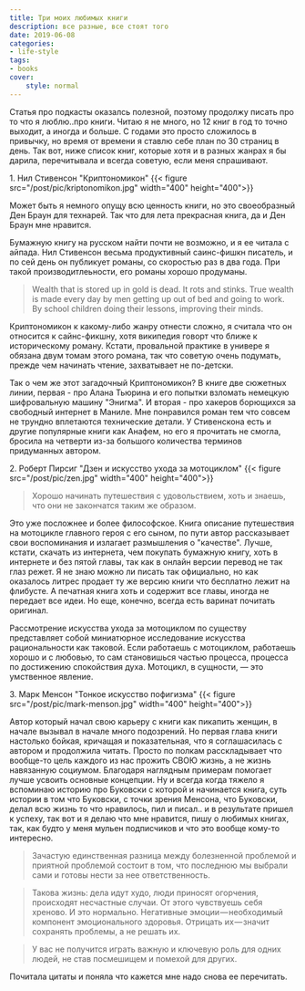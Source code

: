 ```yaml
---
title: Три моих любимых книги
description: все разные, все стоят того
date: 2019-06-08
categories:
- life-style
tags:
- books
cover: 
    style: normal
---
```


Статья про подкасты оказалсь полезной, поэтому продолжу писать про то что я люблю..про книги. Читаю я не много, но 12 книг в год то точно выходит, а иногда и больше. С годами это просто сложилось в привычку, но время от времени я ставлю себе план по 30 страниц в день. Так вот, ниже список книг, которые хотя и в разных жанрах я бы дарила, перечитывала и всегда советую, если меня спрашивают.

1\. Нил Стивенсон "Криптономикон"
{{< figure src="/post/pic/kriptonomikon.jpg" width="400" height="400">}}

Может быть я немного опущу всю ценность книги, но это своеобразный Ден Браун для технарей. Так что для лета прекрасная книга, да и Ден Браун мне нравится.

Бумажную книгу на русском найти почти не возможно, и я ее читала с айпада. Нил Стивенсон весьма продуктивный саинс-фишкн писатель, и по сей день он публикует романы, со скоростью раз в два года. При такой производитлеьности, его романы хорошо продуманы.

> Wealth that is stored up in gold is dead. It rots and stinks. True wealth is made every day by men getting up out of bed and going to work. By school children doing their lessons, improving their minds. 

Криптономикон к какому-либо жанру отнести сложно, я считала что он относится к сайнс-фикшну, хотя википедия говорт что ближе к историческому роману. Кстати, провальной практике в универе я обязана двум томам этого романа, так что советую очень подумать, прежде чем начинать чтение, захватывает не по-детски.

Так о чем же этот загадочный Криптономикон? В книге две сюжетных линии, первая - про Алана Тьюрина и его попытки взломать  немецкую шифровальную машину "Энигма". И вторая - про хакеров борющихся за свободный интернет в Маниле. Мне понравился роман тем что совсем не трундно вплетаются технические детали. У Стивенскона есть и другие популярные книги как Анафем, но его я прочитать не смогла, бросила на четверти из-за большого количества терминов придуманных автором.

2\. Роберт Пирсиг "Дзен и искусство ухода за мотоциклом"
{{< figure src="/post/pic/zen.jpg" width="400" height="400">}}

> Хорошо начинать путешествия с удовольствием, хоть и знаешь, что они не закончатся таким же образом.

Это уже посложнее и более философское. Книга описание путешествия на мотоцикле главного героя с его сыном, по пути автор рассказывает свои воспоминания и излагает размышления о "качестве". Лучше, кстати, скачать из интернета, чем покупать бумажную книгу, хоть в интернете и без пятой главы, так как в онлайн версии перевод не так глаз режет. Я не знаю можно ли писать так официально, но как оказалось литрес продает ту же версию книги что бесплатно лежит на флибусте. А печатная книга хоть и содержит все главы, иногда не передает все идеи. Но еще, конечно, всегда есть варинат почитать оригинал.

Рассмотрение искусства ухода за мотоциклом по существу представляет собой миниатюрное исследование искусства рациональности как таковой. Если работаешь с мотоциклом, работаешь хорошо и с любовью, то сам становишься частью процесса, процесса по достижению спокойствия духа. Мотоцикл, в сущности, — это умственное явление.


3\. Марк Менсон "Тонкое искусство пофигизма"
{{< figure src="/post/pic/mark-menson.jpg" width="400" height="400">}}

Автор который начал свою карьеру с книги как пикапить женщин, в начале вызывал в начале много подозрений. Но первая глава книги настолько бойкая, кричащая и показательная, что я соглашасилась с автором и продолжила читать. Просто по полкам расскладывает что вообще-то цель каждого из нас прожить СВОЮ жизнь, а не жизнь навязанную социумом. Благодаря наглядным примерам помогает лучше усвоить основные концепции. Ну и всегда когда тяжело я вспоминаю историю про Буковски с которой и начинается книга, суть истории в том что Буковски, с точки зрения Менсона, что Буковски, делал всю жизнь то что нравилось, пил и писал.. и в результате пришел к успеху, так вот и я делаю что мне нравится, пишу о любимых книгах, так, как будто у меня мульен подписчиков и что это вообще кому-то интересно.

> Зачастую единственная разница между болезненной проблемой и приятной проблемой состоит в том, что последнюю мы выбрали сами и готовы нести за нее ответственность.

> Такова жизнь: дела идут худо, люди приносят огорчения, происходят несчастные случаи. От этого чувствуешь себя хреново. И это нормально. Негативные эмоции — необходимый компонент эмоционального здоровья. Отрицать их — значит сохранять проблемы, а не решать их.

> У вас не получится играть важную и ключевую роль для одних людей, не став посмешищем и помехой для других.

Почитала цитаты и поняла что кажется мне надо снова ее перечитать.